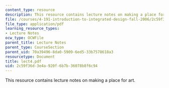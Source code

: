 ```yaml
---
content_type: resource
description: This resource contains lecture notes on making a place for art.
file: /courses/4-191-introduction-to-integrated-design-fall-2006/2c59f36d3e4a920f6b7b36078b8f6c94_lect4.pdf
file_type: application/pdf
learning_resource_types:
- Lecture Notes
ocw_type: OCWFile
parent_title: Lecture Notes
parent_type: CourseSection
parent_uid: 70a39496-8da0-5909-6ed5-33b7578618a3
resourcetype: Document
title: lect4.pdf
uid: 2c59f36d-3e4a-920f-6b7b-36078b8f6c94
---
```

This resource contains lecture notes on making a place for art.

